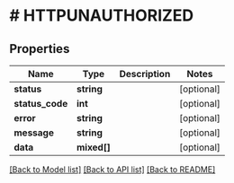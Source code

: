 # # HTTPUNAUTHORIZED

## Properties

Name | Type | Description | Notes
------------ | ------------- | ------------- | -------------
**status** | **string** |  | [optional]
**status_code** | **int** |  | [optional]
**error** | **string** |  | [optional]
**message** | **string** |  | [optional]
**data** | **mixed[]** |  | [optional]

[[Back to Model list]](../../README.md#models) [[Back to API list]](../../README.md#endpoints) [[Back to README]](../../README.md)
